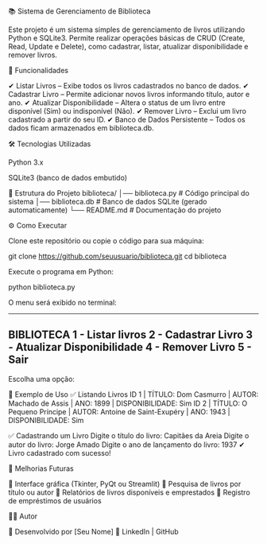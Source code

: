 📚 Sistema de Gerenciamento de Biblioteca

Este projeto é um sistema simples de gerenciamento de livros utilizando Python e SQLite3.
Permite realizar operações básicas de CRUD (Create, Read, Update e Delete), como cadastrar, listar, atualizar disponibilidade e remover livros.

🚀 Funcionalidades

✔ Listar Livros – Exibe todos os livros cadastrados no banco de dados.
✔ Cadastrar Livro – Permite adicionar novos livros informando título, autor e ano.
✔ Atualizar Disponibilidade – Altera o status de um livro entre disponível (Sim) ou indisponível (Não).
✔ Remover Livro – Exclui um livro cadastrado a partir do seu ID.
✔ Banco de Dados Persistente – Todos os dados ficam armazenados em biblioteca.db.

🛠️ Tecnologias Utilizadas

Python 3.x

SQLite3 (banco de dados embutido)

📂 Estrutura do Projeto
biblioteca/
│── biblioteca.py       # Código principal do sistema
│── biblioteca.db       # Banco de dados SQLite (gerado automaticamente)
└── README.md           # Documentação do projeto

⚙️ Como Executar

Clone este repositório ou copie o código para sua máquina:

git clone https://github.com/seuusuario/biblioteca.git
cd biblioteca


Execute o programa em Python:

python biblioteca.py


O menu será exibido no terminal:

------------------------------
BIBLIOTECA
1 - Listar livros
2 - Cadastrar Livro
3 - Atualizar Disponibilidade
4 - Remover Livro
5 - Sair
------------------------------
Escolha uma opção:

📖 Exemplo de Uso
✅ Listando Livros
ID 1 | TÍTULO: Dom Casmurro | AUTOR: Machado de Assis | ANO: 1899 | DISPONIBILIDADE: Sim
ID 2 | TÍTULO: O Pequeno Príncipe | AUTOR: Antoine de Saint-Exupéry | ANO: 1943 | DISPONIBILIDADE: Sim

✅ Cadastrando um Livro
Digite o título do livro: Capitães da Areia
Digite o autor do livro: Jorge Amado
Digite o ano de lançamento do livro: 1937
✔ Livro cadastrado com sucesso!

📌 Melhorias Futuras

🔹 Interface gráfica (Tkinter, PyQt ou Streamlit)
🔹 Pesquisa de livros por título ou autor
🔹 Relatórios de livros disponíveis e emprestados
🔹 Registro de empréstimos de usuários

👨‍💻 Autor

📌 Desenvolvido por [Seu Nome]
🔗 LinkedIn
 | GitHub
